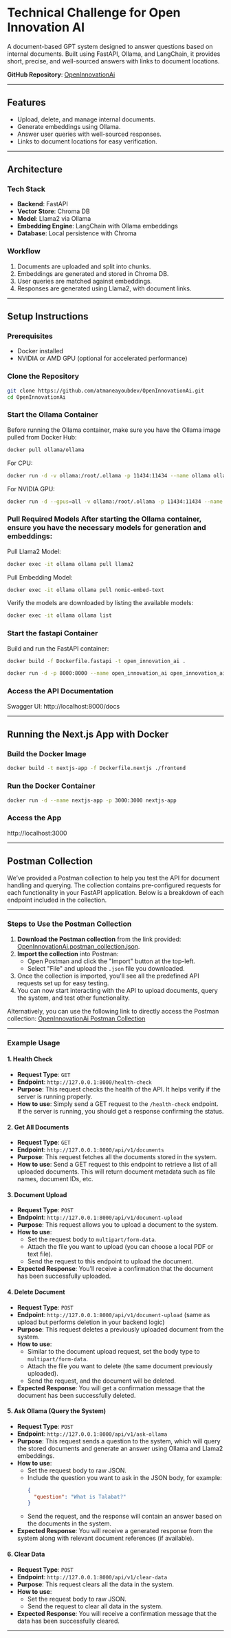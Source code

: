 # Technical Challenge for Open Innovation AI
A document-based GPT system designed to answer questions based on internal documents. Built using FastAPI, Ollama, and LangChain, it provides short, precise, and well-sourced answers with links to document locations.

**GitHub Repository**: [OpenInnovationAi](https://github.com/atmaneayoubdev/OpenInnovationAi)

---

## Features
- Upload, delete, and manage internal documents.
- Generate embeddings using Ollama.
- Answer user queries with well-sourced responses.
- Links to document locations for easy verification.

---

## Architecture
### Tech Stack
- **Backend**: FastAPI
- **Vector Store**: Chroma DB
- **Model**: Llama2 via Ollama
- **Embedding Engine**: LangChain with Ollama embeddings
- **Database**: Local persistence with Chroma

### Workflow
1. Documents are uploaded and split into chunks.
2. Embeddings are generated and stored in Chroma DB.
3. User queries are matched against embeddings.
4. Responses are generated using Llama2, with document links.

---

## Setup Instructions

### Prerequisites
- Docker installed
- NVIDIA or AMD GPU (optional for accelerated performance)

### Clone the Repository
   ```bash
   git clone https://github.com/atmaneayoubdev/OpenInnovationAi.git
   cd OpenInnovationAi
   ```

### Start the Ollama Container
Before running the Ollama container, make sure you have the Ollama image pulled from Docker Hub:
```bash
docker pull ollama/ollama
```

For CPU:
```bash
docker run -d -v ollama:/root/.ollama -p 11434:11434 --name ollama ollama/ollama
```

For NVIDIA GPU:
```bash
docker run -d --gpus=all -v ollama:/root/.ollama -p 11434:11434 --name ollama ollama/ollama
```

### Pull Required Models After starting the Ollama container, ensure you have the necessary models for generation and embeddings:
Pull Llama2 Model:
```bash
docker exec -it ollama ollama pull llama2
```
Pull Embedding Model:
```bash
docker exec -it ollama ollama pull nomic-embed-text
```

Verify the models are downloaded by listing the available models:
```bash
docker exec -it ollama ollama list
```


### Start the fastapi Container
Build and run the FastAPI container:

```bash
docker build -f Dockerfile.fastapi -t open_innovation_ai .

docker run -d -p 8000:8000 --name open_innovation_ai open_innovation_ai
```

### Access the API Documentation
Swagger UI: http://localhost:8000/docs

---

## Running the Next.js App with Docker
### Build the Docker Image
```bash
docker build -t nextjs-app -f Dockerfile.nextjs ./frontend
```

### Run the Docker Container
```bash
docker run -d --name nextjs-app -p 3000:3000 nextjs-app
```
### Access the App
http://localhost:3000


---

## Postman Collection

We’ve provided a Postman collection to help you test the API for document handling and querying. The collection contains pre-configured requests for each functionality in your FastAPI application. Below is a breakdown of each endpoint included in the collection.

---

### Steps to Use the Postman Collection

1. **Download the Postman collection** from the link provided: [OpenInnovationAi.postman_collection.json](docs/postman-collection/OpenInnovationAi.postman_collection.json).
2. **Import the collection** into Postman:
    - Open Postman and click the "Import" button at the top-left.
    - Select "File" and upload the `.json` file you downloaded.
3. Once the collection is imported, you'll see all the predefined API requests set up for easy testing.
4. You can now start interacting with the API to upload documents, query the system, and test other functionality.

Alternatively, you can use the following link to directly access the Postman collection: [OpenInnovationAi Postman Collection](https://bold-space-802563.postman.co/workspace/eData~a2f91167-f1ef-4ffa-b8fd-0fea21987860/collection/17084316-2c9fffce-fb5f-49d5-b196-416406bae06f?action=share&source=collection_link&creator=17084316)

---

### Example Usage

#### 1. **Health Check**
   - **Request Type**: `GET`
   - **Endpoint**: `http://127.0.0.1:8000/health-check`
   - **Purpose**: This request checks the health of the API. It helps verify if the server is running properly.
   - **How to use**: Simply send a GET request to the `/health-check` endpoint. If the server is running, you should get a response confirming the status.

#### 2. **Get All Documents**
   - **Request Type**: `GET`
   - **Endpoint**: `http://127.0.0.1:8000/api/v1/documents`
   - **Purpose**: This request fetches all the documents stored in the system. 
   - **How to use**: Send a GET request to this endpoint to retrieve a list of all uploaded documents. This will return document metadata such as file names, document IDs, etc.

#### 3. **Document Upload**
   - **Request Type**: `POST`
   - **Endpoint**: `http://127.0.0.1:8000/api/v1/document-upload`
   - **Purpose**: This request allows you to upload a document to the system.
   - **How to use**: 
     - Set the request body to `multipart/form-data`.
     - Attach the file you want to upload (you can choose a local PDF or text file).
     - Send the request to this endpoint to upload the document.
   - **Expected Response**: You’ll receive a confirmation that the document has been successfully uploaded.

#### 4. **Delete Document**
   - **Request Type**: `POST`
   - **Endpoint**: `http://127.0.0.1:8000/api/v1/document-upload` (same as upload but performs deletion in your backend logic)
   - **Purpose**: This request deletes a previously uploaded document from the system.
   - **How to use**:
     - Similar to the document upload request, set the body type to `multipart/form-data`.
     - Attach the file you want to delete (the same document previously uploaded).
     - Send the request, and the document will be deleted.
   - **Expected Response**: You will get a confirmation message that the document has been successfully deleted.

#### 5. **Ask Ollama (Query the System)**
   - **Request Type**: `POST`
   - **Endpoint**: `http://127.0.0.1:8000/api/v1/ask-ollama`
   - **Purpose**: This request sends a question to the system, which will query the stored documents and generate an answer using Ollama and Llama2 embeddings.
   - **How to use**:
     - Set the request body to raw JSON.
     - Include the question you want to ask in the JSON body, for example:
       ```json
       {
         "question": "What is Talabat?"
       }
       ```
     - Send the request, and the response will contain an answer based on the documents in the system.
   - **Expected Response**: You will receive a generated response from the system along with relevant document references (if available).

#### 6. **Clear Data**
   - **Request Type**: `POST`
   - **Endpoint**: `http://127.0.0.1:8000/api/v1/clear-data`
   - **Purpose**: This request clears all the data in the system.
   - **How to use**:
     - Set the request body to raw JSON.
     - Send the request to clear all data in the system.
   - **Expected Response**: You will receive a confirmation message that the data has been successfully cleared.

---
